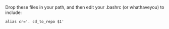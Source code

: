 Drop these files in your path, and then edit your .bashrc (or whathaveyou) to include:

    alias cr='. cd_to_repo $1'
